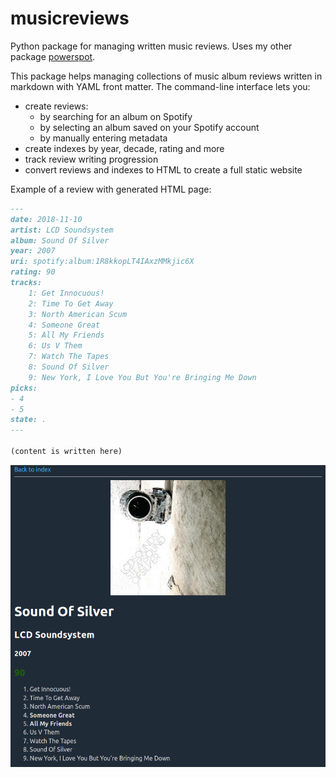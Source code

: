 # musicreviews

Python package for managing written music reviews. Uses my other package [powerspot](https://github.com/theodcr/powerspot).

This package helps managing collections of music album reviews written in markdown with YAML front matter. The command-line interface lets you:
- create reviews:
    - by searching for an album on Spotify
    - by selecting an album saved on your Spotify account
    - by manually entering metadata
- create indexes by year, decade, rating and more
- track review writing progression
- convert reviews and indexes to HTML to create a full static website

Example of a review with generated HTML page:
```markdown
---
date: 2018-11-10
artist: LCD Soundsystem
album: Sound Of Silver
year: 2007
uri: spotify:album:1R8kkopLT4IAxzMMkjic6X
rating: 90
tracks:
    1: Get Innocuous!
    2: Time To Get Away
    3: North American Scum
    4: Someone Great
    5: All My Friends
    6: Us V Them
    7: Watch The Tapes
    8: Sound Of Silver
    9: New York, I Love You But You're Bringing Me Down
picks:
- 4
- 5
state: .
---

(content is written here)
```

<img src="example.png" width="600">
